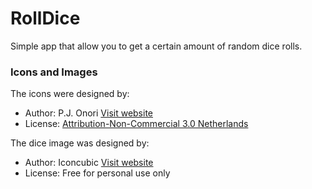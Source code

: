 # RollDice

Simple app that allow you to get a certain amount of random dice rolls.

### Icons and Images

The icons were designed by:
* Author: P.J. Onori [Visit website](http://www.somerandomdude.com/)
* License: [Attribution-Non-Commercial 3.0 Netherlands](http://creativecommons.org/licenses/by-nc/3.0/nl/deed.en_GB)

The dice image was designed by:
* Author: Iconcubic [Visit website](http://www.iconcubic.com/)
* License: Free for personal use only

